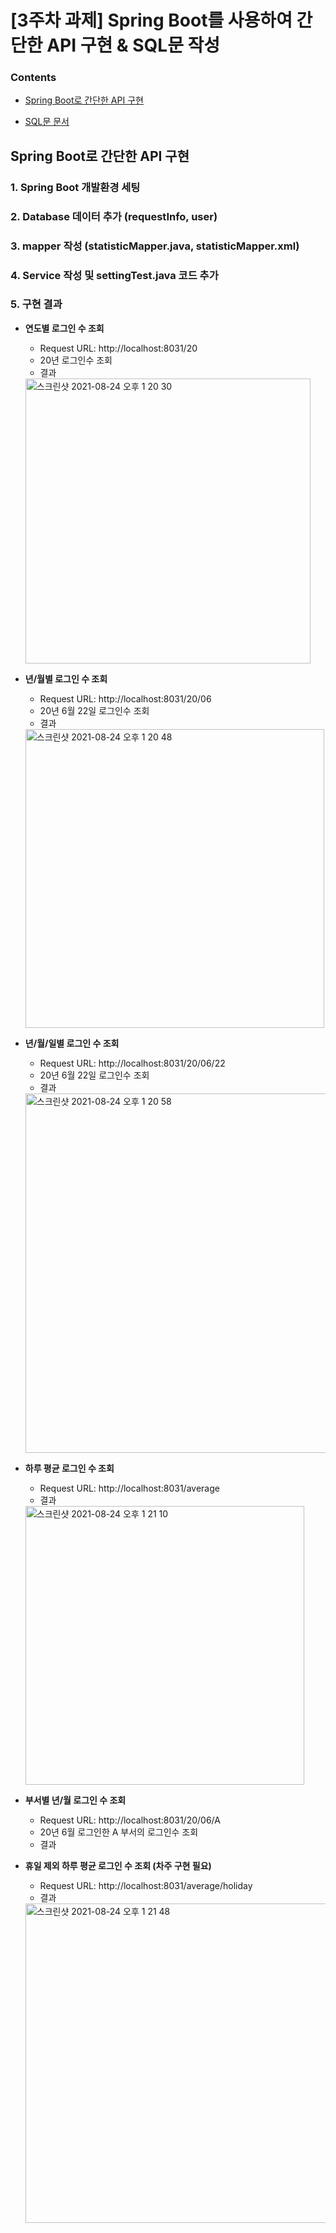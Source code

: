 
# [3주차 과제] Spring Boot를 사용하여 간단한 API 구현 & SQL문 작성

### Contents 
* [Spring Boot로 간단한 API 구현]()

* [SQL문 문서](https://github.com/noohk329/comento-workspace/blob/main/%5B3%EC%A3%BC%EC%B0%A8%5D%20%EC%8A%A4%ED%94%84%EB%A7%81%EB%B6%80%ED%8A%B8%EB%A5%BC%20%EC%9D%B4%EC%9A%A9%ED%95%9C%20%EA%B0%84%EB%8B%A8%ED%95%9C%20API%20%EA%B5%AC%ED%98%84/%5B4%EC%A3%BC%EC%B0%A8%5D%20SQL%EB%AC%B8.pdf)






## Spring Boot로 간단한 API 구현


### 1. Spring Boot 개발환경 세팅

### 2. Database 데이터 추가 (requestInfo, user)

### 3. mapper 작성 (statisticMapper.java, statisticMapper.xml)

### 4. Service 작성 및 settingTest.java 코드 추가

### 5. 구현 결과
* __연도별 로그인 수 조회__
  - Request URL: http://localhost:8031/20
  - 20년 로그인수 조회
  - 결과
  <img width="456" alt="스크린샷 2021-08-24 오후 1 20 30" src="https://user-images.githubusercontent.com/58394729/130555755-523af782-5b13-4347-a133-f49210f50117.png">
  
* __년/월별 로그인 수 조회__
  - Request URL: http://localhost:8031/20/06
  - 20년 6월 22일 로그인수 조회
  - 결과
  <img width="478" alt="스크린샷 2021-08-24 오후 1 20 48" src="https://user-images.githubusercontent.com/58394729/130555833-2a0256b9-5e4c-4303-83cb-71e9dc044978.png">


* __년/월/일별 로그인 수 조회__
  - Request URL: http://localhost:8031/20/06/22
  - 20년 6월 22일 로그인수 조회
  - 결과
  <img width="575" alt="스크린샷 2021-08-24 오후 1 20 58" src="https://user-images.githubusercontent.com/58394729/130555872-b050fe53-90b5-4336-8a97-977610f76c8a.png">


* __하루 평균 로그인 수 조회__
  - Request URL: http://localhost:8031/average 
  - 결과
  <img width="446" alt="스크린샷 2021-08-24 오후 1 21 10" src="https://user-images.githubusercontent.com/58394729/130555905-55e79db5-7fb7-4e85-a88d-e2416e59903c.png">

* __부서별 년/월 로그인 수 조회__
  - Request URL: http://localhost:8031/20/06/A
  - 20년 6월 로그인한 A 부서의 로그인수 조회
  - 결과


* __휴일 제외 하루 평균 로그인 수 조회 (차주 구현 필요)__
  - Request URL: http://localhost:8031/average/holiday 
  - 결과
  <img width="511" alt="스크린샷 2021-08-24 오후 1 21 48" src="https://user-images.githubusercontent.com/58394729/130555953-167693dc-896e-4da9-a706-a20118eebe06.png">




